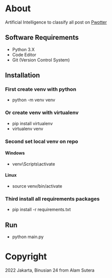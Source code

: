 # About
Artificial Intelligence to classify all post on [Pwotter](https://academicslc.github.io/E222-COMP6683-YT01-00)

## Software Requirements
- Python 3.X
- Code Editor 
- Git (Version Control System)

## Installation
### First create venv with python
- python -m venv venv
### Or create venv with virtualenv
- pip install virtualenv
- virtualenv venv
### Second set local venv on repo
#### Windows
- venv\Scripts\activate
#### Linux
- source venv/bin/activate
### Third install all requirements packages
- pip install -r requirements.txt

## Run
- python main.py

# Copyright
2022 Jakarta, Binusian 24 from Alam Sutera